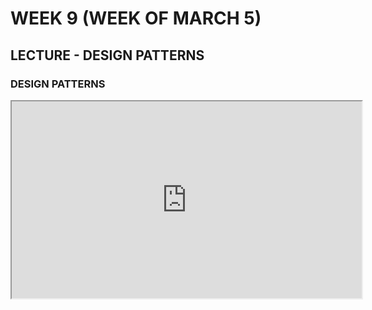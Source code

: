 # WEEK 9 (WEEK OF MARCH 5)
## LECTURE - DESIGN PATTERNS

### DESIGN PATTERNS
<div class="video-container-16by9"><iframe width="560" height="315" src="https://youtube.com/embed/A9sAIokPGsQ"></iframe></div>



<!-- 

### COMMUNITY CODE
Identify the community site that you think will be the most valuable for you to regularly engage with throughout the semester. Make a user profile and introduce yourself in a 'new members' (or similar) forum. Do the following:
- Read through some recent threads.
- Make a list of topics that you are interested in.
- Bookmark / favourite / star any threads you want to continue to follow.


## OPTIONAL CONTENT
Watch this video to get a sense of why we're interested in community development
<div class="video-container-16by9"><iframe width="560" height="315" src="https://youtube.com/embed/ZsYwzr1e0bk"></iframe></div>

### Meditation Through Code - Michelle Bakels
You might find the premise of this one to be a bit out of keeping with what we typically think about with programming. What we're interested in here is in making coding - in some capacity - part of a daily routine. Michelle has some interesting ideas on how to approach that.

<div class="video-container-16by9"><iframe width="560" height="315" src="https://youtube.com/embed/Ltt5mTWUTzU"></iframe></div> -->